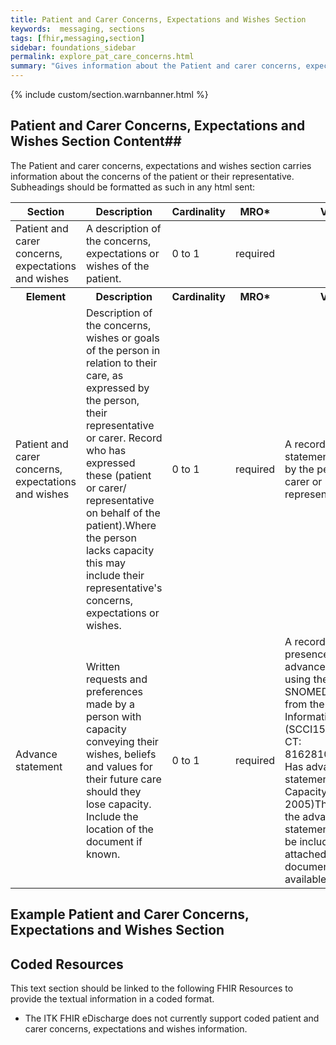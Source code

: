 ```yaml
---
title: Patient and Carer Concerns, Expectations and Wishes Section
keywords:  messaging, sections
tags: [fhir,messaging,section]
sidebar: foundations_sidebar
permalink: explore_pat_care_concerns.html
summary: "Gives information about the Patient and carer concerns, expectations and wishes section"
---
```


{% include custom/section.warnbanner.html %}

## Patient and Carer Concerns, Expectations and Wishes Section Content##
The Patient and carer concerns, expectations and wishes section carries information about the concerns of the patient or their representative. Subheadings should be formatted as such in any html sent:

<table style="width:100%;max-width: 100%;">
	<thead>
		<tr>
			<th width="18%">Section</th>
			<th width="30%">Description</th>
			<th width="11%">Cardinality</th>
			<th width="11%">MRO*</th>
			<th width="30%">Values</th>
		</tr>
	</thead>
	<tbody>
		<tr>
			<td>Patient and carer concerns, expectations and wishes</td>
			<td>A description of the concerns, expectations or wishes of the patient.</td>
			<td>0 to 1</td>
			<td>required</td>
			<td>&nbsp;</td>
		</tr>
		<tr>
			<th>Element</th>
			<th>Description</th>
			<th>Cardinality</th>
			<th>MRO*</th>
			<th>Values</th>
		</tr>
		<tr>
			<td>Patient and carer concerns, expectations and wishes</td>
			<td>Description of the concerns, wishes or goals of the person in relation to their care, as expressed by the person, their representative or carer. Record who has expressed these (patient or carer/ representative on behalf of the patient).Where the person lacks capacity this may include their representative's concerns, expectations or wishes.</td>
			<td>0 to 1</td>
			<td>required</td>
			<td>A record of statements expressed by the person or their carer or representative. Text</td>
		</tr>
		<tr>
			<td>Advance statement</td>
			<td>Written requests and preferences made by a person with capacity conveying their wishes, beliefs and values for their future care should they lose capacity. Include the location of the document if known.</td>
			<td>0 to 1</td>
			<td>required</td>
			<td>A record of the presence of an advance statement using the following SNOMED CT concept from the National Information Standard (SCCI1580):SNOMED CT: 816281000000101. Has advance statement (Mental Capacity Act 2005)The content of the advance statement should also be included as text or attached as a document where available.</td>
		</tr>
	</tbody>
</table>


## Example Patient and Carer Concerns, Expectations and Wishes Section ##

<script src="https://gist.github.com/IOPS-DEV/cd418195a1684f2148936dec94a40842.js"></script>

## Coded Resources ##

This text section should be linked to the following FHIR Resources to provide the textual information in a coded format.

- The ITK FHIR eDischarge does not currently support coded patient and carer concerns, expectations and wishes information.







